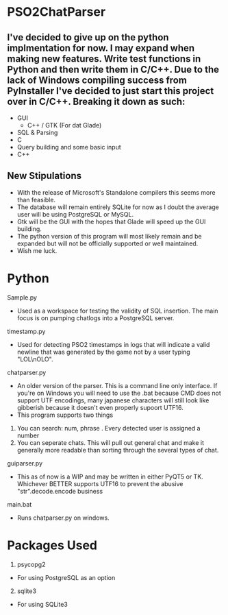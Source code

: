 PSO2ChatParser
==============

## I've decided to give up on the python implmentation for now. I may expand when making new features. Write test functions in Python and then write them in C/C++. Due to the lack of Windows compiling success from PyInstaller I've decided to just start this project over in C/C++. Breaking it down as such:

* GUI
  * C++ / GTK (For dat Glade)
* SQL & Parsing
 * C
* Query building and some basic input
 * C++

## New Stipulations
* With the release of Microsoft's Standalone compilers this seems more than feasible. 
* The database will remain entirely SQLite for now as I doubt the average user will be using PostgreSQL or MySQL.
* Gtk will be the GUI with the hopes that Glade will speed up the GUI building.
* The python version of this program will most likely remain and be expanded but will not be officially supported or well maintained.
* Wish me luck.

Python
=============

Sample.py
 - Used as a workspace for testing the validity of SQL insertion. The main focus is on pumping chatlogs into a PostgreSQL server.

timestamp.py
 - Used for detecting PSO2 timestamps in logs that will indicate a valid newline that was generated by the game not by a user typing "LOL\nOLO". 

chatparser.py
 - An older version of the parser. This is a command line only interface. If you're on Windows you will need to use the .bat because CMD does not support UTF encodings, many japanese characters will still look like gibberish because it doesn't even properly supoort UTF16.
 - This program supports two things
  1. You can search: num, phrase  . Every detected user is assigned a number
  2. You can seperate chats. This will pull out general chat and make it generally more readable than sorting through the several types of chat.

guiparser.py
 - This as of now is a WIP and may be written in either PyQT5 or TK. Whichever BETTER supports UTF16 to prevent the abusive "str".decode.encode business

main.bat
 - Runs chatparser.py on windows.

Packages Used
=============
 1. psycopg2
  * For using PostgreSQL as an option 
 2. sqlite3
  * For using SQLite3